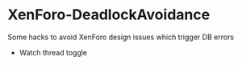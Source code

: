 # XenForo-DeadlockAvoidance

Some hacks to avoid XenForo design issues which trigger DB errors

- Watch thread toggle
